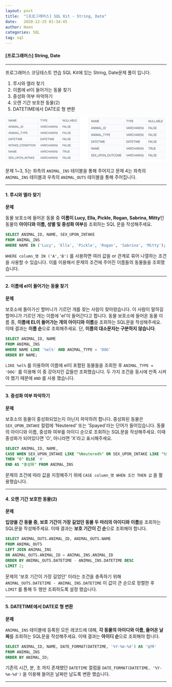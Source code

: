 ```yaml
---
layout: post
title:  "[프로그래머스] SQL Kit - String, Date"
date:   2020-12-25 01:34:45
author: Hoon
categories: SQL
tag: sql
---
```


#### [프로그래머스] String, Date

---------

프로그래머스 코딩테스트 연습 SQL Kit에 있는 String, Date문제 풀이 입니다.

1. 루시와 엘라 찾기
2. 이름에 el이 들어가는 동물 찾기
3. 중성화 여부 파악하기
4. 오랜 기간 보호한 동물(2)
5. DATETIME에서 DATE로 형 변환

![프로그래머스table3.PNG](https://github.com/hoon-923/hoon-923.github.io/blob/main/_images/SQL/%ED%94%84%EB%A1%9C%EA%B7%B8%EB%9E%98%EB%A8%B8%EC%8A%A4/%ED%94%84%EB%A1%9C%EA%B7%B8%EB%9E%98%EB%A8%B8%EC%8A%A4table3.PNG?raw=true)

문제 1~3, 5는 좌측의  `ANIMAL_INS` 테이블을 통해 주어지고 문제 4는 좌측의  `ANIMAL_INS` 테이블과 우측의  `ANIMAL_OUTS` 테이블을 통해 주어집니다.

-----

#### 1. 루시와 엘라 찾기

**문제**

동물 보호소에 들어온 동물 중 **이름이 Lucy, Ella, Pickle, Rogan, Sabrina, Mitty**인 동물의 **아이디와 이름, 성별 및 중성화 여부**를 조회하는 SQL 문을 작성해주세요.

~~~sql
SELECT ANIMAL_ID, NAME, SEX_UPON_INTAKE
FROM ANIMAL_INS
WHERE NAME IN ('Lucy', 'Ella', 'Pickle', 'Rogan', 'Sabrina', 'Mitty');
~~~

`WHERE column_명 IN ('A','B')`  를 사용하면 여러 값을 or 관계로 묶어 나열하는 조건을 사용할 수 있습니다. 이를 이용해서 문제의 조건에 주어진 이름들의 동물들을 조회했습니다.

-----

#### 2. 이름에 el이 들어가는 동물 찾기

**문제**

보호소에 돌아가신 할머니가 기르던 개를 찾는 사람이 찾아왔습니다. 이 사람이 말하길 할머니가 기르던 개는 이름에 'el'이 들어간다고 합니다. 동물 보호소에 들어온 동물 이름 중, **이름에 EL이 들어가는 개의 아이디와 이름**을 조회하는 SQL문을 작성해주세요. 이때 결과는 **이름 순**으로 조회해주세요. 단, **이름의 대소문자는 구분하지 않습니다**.

~~~sql
SELECT ANIMAL_ID, NAME
FROM ANIMAL_INS
WHERE NAME LIKE '%el%' AND ANIMAL_TYPE = 'DOG'
ORDER BY NAME;
~~~

`LIKE %el%` 를 이용하여 이름에 el이 포함된 동물들을 조회한 후 `ANIMAL_TYPE = 'DOG'` 를 이용해 이 중 강아지인 값들만 조회했습니다. 두 가지 조건을 동시에 만족 시켜야 했기 때문에 `AND` 를 사용 했습니다.

-----

#### 3. 중성화 여부 파악하기

**문제**

보호소의 동물이 중성화되었는지 아닌지 파악하려 합니다. 중성화된 동물은 `SEX_UPON_INTAKE` 컬럼에 'Neutered' 또는 'Spayed'라는 단어가 들어있습니다. 동물의 아이디와 이름, 중성화 여부를 아이디 순으로 조회하는 SQL문을 작성해주세요. 이때 중성화가 되어있다면 'O', 아니라면 'X'라고 표시해주세요.

~~~sql
SELECT ANIMAL_ID, NAME, 
CASE WHEN SEX_UPON_INTAKE LIKE "%Neutered%" OR SEX_UPON_INTAKE LIKE "%Spayed%" 
THEN "O" ELSE 'X' 
END AS "중성화" FROM ANIMAL_INS
~~~

문제의 조건에 따라 값을 지정해주기 위에 `CASE column_명 WHEN 조건 THEN 값` 을 활용했습니다. 

-----

#### 4. 오랜 기간 보호한 동물(2)

**문제**

**입양을 간 동물 중, 보호 기간이 가장 길었던 동물 두 마리의 아이디와 이름**을 조회하는 SQL문을 작성해주세요. 이때 결과는 **보호 기간이 긴 순**으로 조회해야 합니다.

~~~sql
SELECT ANIMAL_OUTS.ANIMAL_ID, ANIMAL_OUTS.NAME
FROM ANIMAL_OUTS
LEFT JOIN ANIMAL_INS
ON ANIMAL_OUTS.ANIMAL_ID = ANIMAL_INS.ANIMAL_ID
ORDER BY ANIMAL_OUTS.DATETIME - ANIMAL_INS.DATETIME DESC
LIMIT 2;
~~~

문제의 '보호 기간이 가장 길었던' 이라는 조건을 충족하기 위해 `ANIMAL_OUTS.DATETIME - ANIMAL_INS.DATETIME` 이 값이 큰 순으로 정렬한 후 `LIMIT` 를 통해 두 행만 조회하도록 설정 했습니다.

-----

#### 5. DATETIME에서 DATE로 형 변환

**문제**

`ANIMAL_INS` 테이블에 등록된 모든 레코드에 대해, **각 동물의 아이디와 이름, 들어온 날짜**를 조회하는 SQL문을 작성해주세요. 이때 결과는 **아이디 순**으로 조회해야 합니다.

~~~sql
SELECT ANIMAL_ID, NAME, DATE_FORMAT(DATETIME, '%Y-%m-%d') AS '날짜'
FROM ANIMAL_INS
ORDER BY ANIMAL_ID;
~~~

기존의 시간, 분, 초 까지 존재했던 `DATETIME` 컬럼을 `DATE_FORMAT(DATETIME, '%Y-%m-%d')` 을 이용해 들어온 날짜만 남도록 변환 했습니다.

-----

